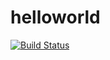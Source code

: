 # helloworld
[![Build Status](https://drone.io/github.com/maxwell92/helloworld/status.png)](https://drone.io/github.com/maxwell92/helloworld/latest)
